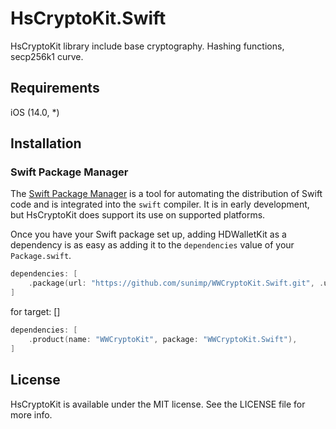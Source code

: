 # HsCryptoKit.Swift

HsCryptoKit library include base cryptography. Hashing functions, secp256k1 curve.

## Requirements
iOS (14.0, *)

## Installation

### Swift Package Manager

The [Swift Package Manager](https://swift.org/package-manager/) is a tool for automating the distribution of Swift code
and is integrated into the `swift` compiler. It is in early development, but HsCryptoKit does support its use on
supported platforms.

Once you have your Swift package set up, adding HDWalletKit as a dependency is as easy as adding it to
the `dependencies` value of your `Package.swift`.

```swift
dependencies: [
    .package(url: "https://github.com/sunimp/WWCryptoKit.Swift.git", .upToNextMajor(from: "1.3.5")),
]
```

for target: []
```swift
dependencies: [
    .product(name: "WWCryptoKit", package: "WWCryptoKit.Swift"),
]
```


## License

HsCryptoKit is available under the MIT license. See the LICENSE file for more info.
